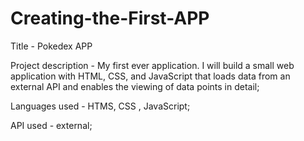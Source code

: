 # Creating-the-First-APP

Title - Pokedex APP 

Project description - My first ever application. I will build a small web application with HTML, CSS, and JavaScript that loads data from an external API and enables the viewing of data points in detail;

Languages used - HTMS, CSS , JavaScript;

API used - external;
